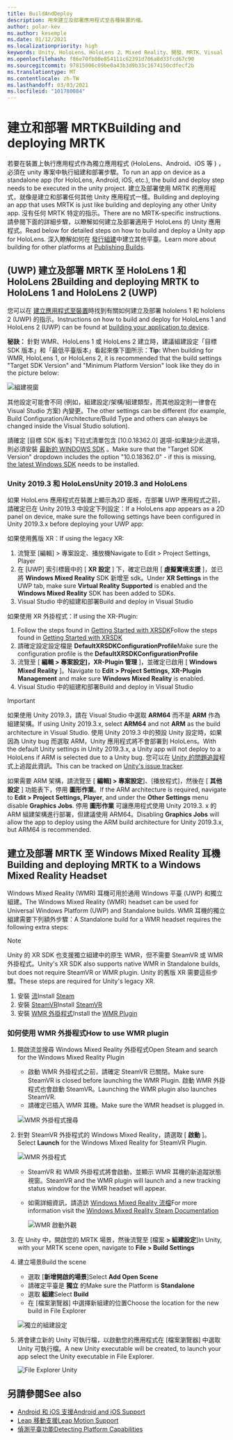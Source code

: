 ```yaml
---
title: BuildAndDeploy
description: 用來建立及部署應用程式至各種裝置的檔。
author: polar-kev
ms.author: kesemple
ms.date: 01/12/2021
ms.localizationpriority: high
keywords: Unity、HoloLens、HoloLens 2、Mixed Reality、開發、MRTK、Visual Studio、Android、IOS
ms.openlocfilehash: f86e70fb80e854111c62391d706a8d33fcd67c90
ms.sourcegitcommit: 97815006c09be0a43b3d9b33c1674150cdfecf2b
ms.translationtype: MT
ms.contentlocale: zh-TW
ms.lasthandoff: 03/03/2021
ms.locfileid: "101780084"
---
```

# <a name="building-and-deploying-mrtk"></a><span data-ttu-id="7276b-104">建立和部署 MRTK</span><span class="sxs-lookup"><span data-stu-id="7276b-104">Building and deploying MRTK</span></span>

<span data-ttu-id="7276b-105">若要在裝置上執行應用程式作為獨立應用程式 (HoloLens、Android、iOS 等 ) ，必須在 unity 專案中執行組建和部署步驟。</span><span class="sxs-lookup"><span data-stu-id="7276b-105">To run an app on device as a standalone app (for HoloLens, Android, iOS, etc.), the build and deploy step needs to be executed in the unity project.</span></span> <span data-ttu-id="7276b-106">建立及部署使用 MRTK 的應用程式，就像是建立和部署任何其他 Unity 應用程式一樣。</span><span class="sxs-lookup"><span data-stu-id="7276b-106">Building and deploying an app that uses MRTK is just like building and deploying any other Unity app.</span></span> <span data-ttu-id="7276b-107">沒有任何 MRTK 特定的指示。</span><span class="sxs-lookup"><span data-stu-id="7276b-107">There are no MRTK-specific instructions.</span></span> <span data-ttu-id="7276b-108">請參閱下面的詳細步驟，以瞭解如何建立及部署適用于 HoloLens 的 Unity 應用程式。</span><span class="sxs-lookup"><span data-stu-id="7276b-108">Read below for detailed steps on how to build and deploy a Unity app for HoloLens.</span></span>  <span data-ttu-id="7276b-109">深入瞭解如何在 [發行組建](https://docs.unity3d.com/Manual/PublishingBuilds.html)中建立其他平臺。</span><span class="sxs-lookup"><span data-stu-id="7276b-109">Learn more about building for other platforms at [Publishing Builds](https://docs.unity3d.com/Manual/PublishingBuilds.html).</span></span>

## <a name="building-and-deploying-mrtk-to-hololens-1-and-hololens-2-uwp"></a><span data-ttu-id="7276b-110"> (UWP) 建立及部署 MRTK 至 HoloLens 1 和 HoloLens 2</span><span class="sxs-lookup"><span data-stu-id="7276b-110">Building and deploying MRTK to HoloLens 1 and HoloLens 2 (UWP)</span></span>

<span data-ttu-id="7276b-111">您可以在 [建立應用程式至裝置](https://docs.microsoft.com/windows/mixed-reality/mrlearning-base-ch1#build-your-application-to-your-device)時找到有關如何建立及部署 hololens 1 和 hololens 2 (UWP) 的指示。</span><span class="sxs-lookup"><span data-stu-id="7276b-111">Instructions on how to build and deploy for HoloLens 1 and HoloLens 2 (UWP) can be found at [building your application to device](https://docs.microsoft.com/windows/mixed-reality/mrlearning-base-ch1#build-your-application-to-your-device).</span></span>

<span data-ttu-id="7276b-112">**秘訣：** 針對 WMR、HoloLens 1 或 HoloLens 2 建立時，建議組建設定「目標 SDK 版本」和「最低平臺版本」看起來像下圖所示：</span><span class="sxs-lookup"><span data-stu-id="7276b-112">**Tip:** When building for WMR, HoloLens 1, or HoloLens 2, it is recommended that the build settings "Target SDK Version" and "Minimum Platform Version" look like they do in the picture below:</span></span>

![組建視窗](../features/images/getting-started/BuildWindow.png)

<span data-ttu-id="7276b-114">其他設定可能會不同 (例如，組建設定/架構/組建類型，而其他設定則一律會在 Visual Studio 方案) 內變更。</span><span class="sxs-lookup"><span data-stu-id="7276b-114">The other settings can be different (for example, Build Configuration/Architecture/Build Type and others can always be changed inside the Visual Studio solution).</span></span>

<span data-ttu-id="7276b-115">請確定 [目標 SDK 版本] 下拉式清單包含 [10.0.18362.0] 選項-如果缺少此選項，則必須安裝 [最新的 WINDOWS SDK](https://developer.microsoft.com/windows/downloads/windows-10-sdk) 。</span><span class="sxs-lookup"><span data-stu-id="7276b-115">Make sure that the "Target SDK Version" dropdown includes the option "10.0.18362.0" - if this is missing, [the latest Windows SDK](https://developer.microsoft.com/windows/downloads/windows-10-sdk) needs to be installed.</span></span>

### <a name="unity-20193-and-hololens"></a><span data-ttu-id="7276b-116">Unity 2019.3 和 HoloLens</span><span class="sxs-lookup"><span data-stu-id="7276b-116">Unity 2019.3 and HoloLens</span></span>

<span data-ttu-id="7276b-117">如果 HoloLens 應用程式在裝置上顯示為2D 面板，在部署 UWP 應用程式之前，請確定已在 Unity 2019.3 中設定下列設定：</span><span class="sxs-lookup"><span data-stu-id="7276b-117">If a HoloLens app appears as a 2D panel on device, make sure the following settings have been configured in Unity 2019.3.x before deploying your UWP app:</span></span>

<span data-ttu-id="7276b-118">如果使用舊版 XR：</span><span class="sxs-lookup"><span data-stu-id="7276b-118">If using the legacy XR:</span></span>

1. <span data-ttu-id="7276b-119">流覽至 [編輯] > 專案設定、播放機</span><span class="sxs-lookup"><span data-stu-id="7276b-119">Navigate to Edit > Project Settings, Player</span></span>
1. <span data-ttu-id="7276b-120">在 [UWP] 索引標籤中的 [ **XR 設定** ] 下，確定已啟用 [ **虛擬實境支援** ]，並已將 **Windows Mixed Reality** SDK 新增至 sdk。</span><span class="sxs-lookup"><span data-stu-id="7276b-120">Under **XR Settings** in the UWP tab, make sure **Virtual Reality Supported** is enabled and the **Windows Mixed Reality** SDK has been added to SDKs.</span></span>
1. <span data-ttu-id="7276b-121">Visual Studio 中的組建和部署</span><span class="sxs-lookup"><span data-stu-id="7276b-121">Build and deploy in Visual Studio</span></span>

<span data-ttu-id="7276b-122">如果使用 XR 外掛程式：</span><span class="sxs-lookup"><span data-stu-id="7276b-122">If using the XR-Plugin:</span></span>

1. <span data-ttu-id="7276b-123">Follow the steps found in [Getting Started with XRSDK](../configuration/getting-started-with-mrtk-and-xrsdk.md)</span><span class="sxs-lookup"><span data-stu-id="7276b-123">Follow the steps found in [Getting Started with XRSDK](../configuration/getting-started-with-mrtk-and-xrsdk.md)</span></span>
1. <span data-ttu-id="7276b-124">請確定設定設定檔是 **DefaultXRSDKConfigurationProfile**</span><span class="sxs-lookup"><span data-stu-id="7276b-124">Make sure the configuration profile is the **DefaultXRSDKConfigurationProfile**</span></span>
1. <span data-ttu-id="7276b-125">流覽至 [ **編輯 > 專案設定]，XR-Plugin 管理** ]，並確定已啟用 [ **Windows Mixed Reality** ]。</span><span class="sxs-lookup"><span data-stu-id="7276b-125">Navigate to **Edit > Project Settings, XR-Plugin Management** and make sure **Windows Mixed Reality** is enabled.</span></span>
1. <span data-ttu-id="7276b-126">Visual Studio 中的組建和部署</span><span class="sxs-lookup"><span data-stu-id="7276b-126">Build and deploy in Visual Studio</span></span>

>[!IMPORTANT]
> <span data-ttu-id="7276b-127">如果使用 Unity 2019.3，請在 Visual Studio 中選取 **ARM64** 而不是 **ARM** 作為組建架構。</span><span class="sxs-lookup"><span data-stu-id="7276b-127">If using Unity 2019.3.x, select **ARM64** and not **ARM** as the build architecture in Visual Studio.</span></span> <span data-ttu-id="7276b-128">使用 Unity 2019.3 中的預設 Unity 設定時，如果因為 Unity bug 而選取 ARM，Unity 應用程式將不會部署到 HoloLens。</span><span class="sxs-lookup"><span data-stu-id="7276b-128">With the default Unity settings in Unity 2019.3.x, a Unity app will not deploy to a HoloLens if ARM is selected due to a Unity bug.</span></span> <span data-ttu-id="7276b-129">您可以在 [Unity 的問題追蹤](https://issuetracker.unity3d.com/issues/enabling-graphics-jobs-in-2019-dot-3-x-results-in-a-crash-or-nothing-rendering-on-hololens-2)程式上追蹤此資訊。</span><span class="sxs-lookup"><span data-stu-id="7276b-129">This can be tracked on [Unity's issue tracker](https://issuetracker.unity3d.com/issues/enabling-graphics-jobs-in-2019-dot-3-x-results-in-a-crash-or-nothing-rendering-on-hololens-2).</span></span>
>
> <span data-ttu-id="7276b-130">如果需要 ARM 架構，請流覽至 [ **編輯] > 專案設定**]、[播放程式]，然後在 [ **其他設定** ] 功能表下，停用 **圖形作業**。</span><span class="sxs-lookup"><span data-stu-id="7276b-130">If the ARM architecture is required, navigate to **Edit > Project Settings, Player**, and under the **Other Settings** menu disable **Graphics Jobs**.</span></span> <span data-ttu-id="7276b-131">停用 **圖形作業** 可讓應用程式使用 Unity 2019.3. x 的 ARM 組建架構進行部署，但建議使用 ARM64。</span><span class="sxs-lookup"><span data-stu-id="7276b-131">Disabling **Graphics Jobs** will allow the app to deploy using the ARM build architecture for Unity 2019.3.x, but ARM64 is recommended.</span></span>

## <a name="building-and-deploying-mrtk-to-a-windows-mixed-reality-headset"></a><span data-ttu-id="7276b-132">建立及部署 MRTK 至 Windows Mixed Reality 耳機</span><span class="sxs-lookup"><span data-stu-id="7276b-132">Building and deploying MRTK to a Windows Mixed Reality Headset</span></span>

<span data-ttu-id="7276b-133">Windows Mixed Reality (WMR) 耳機可用於通用 Windows 平臺 (UWP) 和獨立組建。</span><span class="sxs-lookup"><span data-stu-id="7276b-133">The Windows Mixed Reality (WMR) headset can be used for Universal Windows Platform (UWP) and Standalone builds.</span></span>  <span data-ttu-id="7276b-134">WMR 耳機的獨立組建需要下列額外步驟：</span><span class="sxs-lookup"><span data-stu-id="7276b-134">A Standalone build for a WMR headset requires the following extra steps:</span></span>

> [!NOTE]
> <span data-ttu-id="7276b-135">Unity 的 XR SDK 也支援獨立組建中的原生 WMR，但不需要 SteamVR 或 WMR 外掛程式。</span><span class="sxs-lookup"><span data-stu-id="7276b-135">Unity's XR SDK also supports native WMR in Standalone builds, but does not require SteamVR or WMR plugin.</span></span> <span data-ttu-id="7276b-136">Unity 的舊版 XR 需要這些步驟。</span><span class="sxs-lookup"><span data-stu-id="7276b-136">These steps are required for Unity's legacy XR.</span></span>

1. <span data-ttu-id="7276b-137">安裝 [流](https://store.steampowered.com/about/)</span><span class="sxs-lookup"><span data-stu-id="7276b-137">Install [Steam](https://store.steampowered.com/about/)</span></span>
1. <span data-ttu-id="7276b-138">安裝 [SteamVR](https://store.steampowered.com/app/250820/SteamVR/)</span><span class="sxs-lookup"><span data-stu-id="7276b-138">Install [SteamVR](https://store.steampowered.com/app/250820/SteamVR/)</span></span>
1. <span data-ttu-id="7276b-139">安裝 [WMR 外掛程式](https://store.steampowered.com/app/719950/Windows_Mixed_Reality_for_SteamVR/)</span><span class="sxs-lookup"><span data-stu-id="7276b-139">Install the [WMR Plugin](https://store.steampowered.com/app/719950/Windows_Mixed_Reality_for_SteamVR/)</span></span>

### <a name="how-to-use-wmr-plugin"></a><span data-ttu-id="7276b-140">如何使用 WMR 外掛程式</span><span class="sxs-lookup"><span data-stu-id="7276b-140">How to use WMR plugin</span></span>

1. <span data-ttu-id="7276b-141">開啟流並搜尋 Windows Mixed Reality 外掛程式</span><span class="sxs-lookup"><span data-stu-id="7276b-141">Open Steam and search for the Windows Mixed Reality Plugin</span></span>
    - <span data-ttu-id="7276b-142">啟動 WMR 外掛程式之前，請確定 SteamVR 已關閉。</span><span class="sxs-lookup"><span data-stu-id="7276b-142">Make sure SteamVR is closed before launching the WMR Plugin.</span></span> <span data-ttu-id="7276b-143">啟動 WMR 外掛程式也會啟動 SteamVR。</span><span class="sxs-lookup"><span data-stu-id="7276b-143">Launching the WMR plugin also launches SteamVR.</span></span>
    - <span data-ttu-id="7276b-144">請確定已插入 WMR 耳機。</span><span class="sxs-lookup"><span data-stu-id="7276b-144">Make sure the WMR headset is plugged in.</span></span>

    ![WMR 外掛程式搜尋](../features/images/build-deploy/WMR/SteamSearchWMRPlugin.png)

1. <span data-ttu-id="7276b-146">針對 SteamVR 外掛程式的 Windows Mixed Reality，請選取 [ **啟動** ]。</span><span class="sxs-lookup"><span data-stu-id="7276b-146">Select **Launch** for the Windows Mixed Reality for SteamVR Plugin.</span></span>

    ![WMR 外掛程式](../features/images/build-deploy/WMR/WMRPlugin.png)

    - <span data-ttu-id="7276b-148">SteamVR 和 WMR 外掛程式將會啟動，並顯示 WMR 耳機的新追蹤狀態視窗。</span><span class="sxs-lookup"><span data-stu-id="7276b-148">SteamVR and the WMR plugin will launch and a new tracking status window for the WMR headset will appear.</span></span>
    - <span data-ttu-id="7276b-149">如需詳細資訊，請造訪 [Windows Mixed Reality 流檔](https://support.microsoft.com/help/4053622/windows-10-play-steamvr-games-in-windows-mixed-reality)</span><span class="sxs-lookup"><span data-stu-id="7276b-149">For more information visit the [Windows Mixed Reality Steam Documentation](https://support.microsoft.com/help/4053622/windows-10-play-steamvr-games-in-windows-mixed-reality)</span></span>

        ![WMR 啟動外觀](../features/images/build-deploy/WMR/WMRPluginActive.png)

1. <span data-ttu-id="7276b-151">在 Unity 中，開啟您的 MRTK 場景，然後流覽至 [檔案 **> 組建設定**]</span><span class="sxs-lookup"><span data-stu-id="7276b-151">In Unity, with your MRTK scene open, navigate to **File > Build Settings**</span></span>

1. <span data-ttu-id="7276b-152">建立場景</span><span class="sxs-lookup"><span data-stu-id="7276b-152">Build the scene</span></span>
    - <span data-ttu-id="7276b-153">選取 [**新增開啟的場景**]</span><span class="sxs-lookup"><span data-stu-id="7276b-153">Select **Add Open Scene**</span></span>
    - <span data-ttu-id="7276b-154">請確定平臺是 **獨立** 的</span><span class="sxs-lookup"><span data-stu-id="7276b-154">Make sure the Platform is **Standalone**</span></span>
    - <span data-ttu-id="7276b-155">選取 **組建**</span><span class="sxs-lookup"><span data-stu-id="7276b-155">Select **Build**</span></span>
    - <span data-ttu-id="7276b-156">在 [檔案瀏覽器] 中選擇新組建的位置</span><span class="sxs-lookup"><span data-stu-id="7276b-156">Choose the location for the new build in File Explorer</span></span>

    ![獨立的組建設定](../features/images/build-deploy/WMR/BuildSettingsStandaloneUnity.png)

1. <span data-ttu-id="7276b-158">將會建立新的 Unity 可執行檔，以啟動您的應用程式在 [檔案瀏覽器] 中選取 Unity 可執行檔。</span><span class="sxs-lookup"><span data-stu-id="7276b-158">A new Unity executable will be created, to launch your app select the Unity executable in File Explorer.</span></span>

    ![File Explorer Unity](../features/images/build-deploy/WMR/FileExplorerUnityExe.png)

## <a name="see-also"></a><span data-ttu-id="7276b-160">另請參閱</span><span class="sxs-lookup"><span data-stu-id="7276b-160">See also</span></span>

- [<span data-ttu-id="7276b-161">Android 和 iOS 支援</span><span class="sxs-lookup"><span data-stu-id="7276b-161">Android and iOS Support</span></span>](../features/cross-platform/using-ar-foundation.md)
- [<span data-ttu-id="7276b-162">Leap 移動支援</span><span class="sxs-lookup"><span data-stu-id="7276b-162">Leap Motion Support</span></span>](../features/cross-platform/leap-motion-mrtk.md)
- [<span data-ttu-id="7276b-163">偵測平臺功能</span><span class="sxs-lookup"><span data-stu-id="7276b-163">Detecting Platform Capabilities</span></span>](../features/cross-platform/detecting-platform-capabilities.md)
